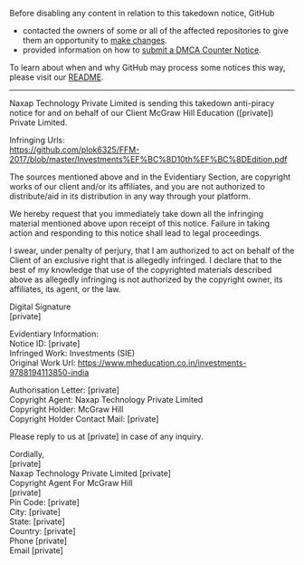 Before disabling any content in relation to this takedown notice, GitHub
- contacted the owners of some or all of the affected repositories to give them an opportunity to [make changes](https://docs.github.com/en/github/site-policy/dmca-takedown-policy#a-how-does-this-actually-work).
- provided information on how to [submit a DMCA Counter Notice](https://docs.github.com/en/articles/guide-to-submitting-a-dmca-counter-notice).

To learn about when and why GitHub may process some notices this way, please visit our [README](https://github.com/github/dmca/blob/master/README.md#anatomy-of-a-takedown-notice).

---

Naxap Technology Private Limited is sending this takedown anti-piracy notice for and on behalf of our Client McGraw Hill Education ([private]) Private Limited.

Infringing Urls:  
https://github.com/plok6325/FFM-2017/blob/master/Investments%EF%BC%8D10th%EF%BC%8DEdition.pdf

The sources mentioned above and in the Evidentiary Section, are copyright works of our client and/or its affiliates, and you are not authorized to distribute/aid in its distribution in any way through your platform.

We hereby request that you immediately take down all the infringing material mentioned above upon receipt of this notice. Failure in taking action and responding to this notice shall lead to legal proceedings.

I swear, under penalty of perjury, that I am authorized to act on behalf of the Client of an exclusive right that is allegedly infringed. I declare that to the best of my knowledge that use of the copyrighted materials described above as allegedly infringing is not authorized by the copyright owner, its affiliates, its agent, or the law.


Digital Signature  
[private]



Evidentiary Information:  
Notice ID: [private]  
Infringed Work: Investments (SIE)  
Original Work Url: https://www.mheducation.co.in/investments-9788194113850-india

Authorisation Letter: [private]  
Copyright Agent: Naxap Technology Private Limited  
Copyright Holder: McGraw Hill  
Copyright Holder Contact Mail: [private]  

Please reply to us at [private] in case of any inquiry.

Cordially,  
[private]  
Naxap Technology Private Limited [private]  
Copyright Agent For McGraw Hill  
[private]  
Pin Code: [private]  
City: [private]  
State: [private]  
Country: [private]  
Phone [private]  
Email [private]  
